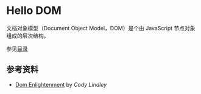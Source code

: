# Hello DOM

文档对象模型（Document Object Model，DOM）是个由 JavaScript 节点对象组成的层次结构。

参见[目录](./src/SUMMARY.md)

## 参考资料

- [Dom Enlightenment][dom] by *Cody Lindley*

[dom]: http://www.domenlightenment.com/